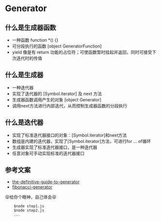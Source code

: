 # Generator 

## 什么是生成器函数

* 一种函数 function *() {}
* 可分段执行的函数 [object GeneratorFunction]
* yield 像是有 return 功能的占位符；可使函数暂时挂起并返回，同时可接受下次迭代时的传值

## 什么是生成器

* 一种迭代器
* 实现了迭代器的 [Symbol.iterator] 及 next 方法
* 生成器函数调用产生的对象 [object Generator]
* 调用next方法进行内部迭代，从而控制生成器函数的分段执行

## 什么是迭代器

* 实现了标准迭代器接口的对象：[Symbol.iterator]和next方法
* 数组是内建的迭代器，实现了[Symbol.iterator]方法，可进行for ... of循环
* 生成器实现了标准迭代器接口，是一种迭代器
* 任意对象可手动实现标准的迭代器接口

## 参考文案

* [the-definitive-guide-to-generator](http://gajus.com/blog/2/the-definitive-guide-to-the-javascript-generators)
* [fibonacci-generator](https://medium.com/javascript-scene/7-surprising-things-i-learned-writing-a-fibonacci-generator-4886a5c87710#.ro01gjhe8)


😝给你个眼神，自己体会😝

```
	$node step1.js
	$node step2.js
	...
```
